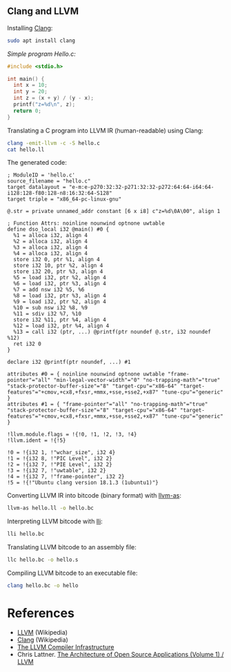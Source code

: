 Clang and LLVM
---

Installing [Clang](https://clang.llvm.org/):

```bash
sudo apt install clang
```

_Simple program Hello.c:_
```c
#include <stdio.h>

int main() {
  int x = 10;
  int y = 20;
  int z = (x + y) / (y - x);
  printf("z=%d\n", z);
  return 0;
}
```

Translating a C program into LLVM IR (human-readable) using Clang:
```bash
clang -emit-llvm -c -S hello.c
cat hello.ll
```

The generated code:
```
; ModuleID = 'hello.c'
source_filename = "hello.c"
target datalayout = "e-m:e-p270:32:32-p271:32:32-p272:64:64-i64:64-i128:128-f80:128-n8:16:32:64-S128"
target triple = "x86_64-pc-linux-gnu"

@.str = private unnamed_addr constant [6 x i8] c"z=%d\0A\00", align 1

; Function Attrs: noinline nounwind optnone uwtable
define dso_local i32 @main() #0 {
  %1 = alloca i32, align 4
  %2 = alloca i32, align 4
  %3 = alloca i32, align 4
  %4 = alloca i32, align 4
  store i32 0, ptr %1, align 4
  store i32 10, ptr %2, align 4
  store i32 20, ptr %3, align 4
  %5 = load i32, ptr %2, align 4
  %6 = load i32, ptr %3, align 4
  %7 = add nsw i32 %5, %6
  %8 = load i32, ptr %3, align 4
  %9 = load i32, ptr %2, align 4
  %10 = sub nsw i32 %8, %9
  %11 = sdiv i32 %7, %10
  store i32 %11, ptr %4, align 4
  %12 = load i32, ptr %4, align 4
  %13 = call i32 (ptr, ...) @printf(ptr noundef @.str, i32 noundef %12)
  ret i32 0
}

declare i32 @printf(ptr noundef, ...) #1

attributes #0 = { noinline nounwind optnone uwtable "frame-pointer"="all" "min-legal-vector-width"="0" "no-trapping-math"="true" "stack-protector-buffer-size"="8" "target-cpu"="x86-64" "target-features"="+cmov,+cx8,+fxsr,+mmx,+sse,+sse2,+x87" "tune-cpu"="generic" }
attributes #1 = { "frame-pointer"="all" "no-trapping-math"="true" "stack-protector-buffer-size"="8" "target-cpu"="x86-64" "target-features"="+cmov,+cx8,+fxsr,+mmx,+sse,+sse2,+x87" "tune-cpu"="generic" }

!llvm.module.flags = !{!0, !1, !2, !3, !4}
!llvm.ident = !{!5}

!0 = !{i32 1, !"wchar_size", i32 4}
!1 = !{i32 8, !"PIC Level", i32 2}
!2 = !{i32 7, !"PIE Level", i32 2}
!3 = !{i32 7, !"uwtable", i32 2}
!4 = !{i32 7, !"frame-pointer", i32 2}
!5 = !{!"Ubuntu clang version 18.1.3 (1ubuntu1)"}
```

Converting LLVM IR into bitcode (binary format) with [llvm-as](https://llvm.org/docs/CommandGuide/llvm-as.html):
```bash
llvm-as hello.ll -o hello.bc
```

Interpreting LLVM bitcode with [lli](https://llvm.org/docs/CommandGuide/lli.html):
```bash
lli hello.bc 
```

Translating LLVM bitcode to an assembly file:
```bash
llc hello.bc -o hello.s
```

Compiling LLVM bitcode to an executable file:
```bash
clang hello.bc -o hello
```

# References

* [LLVM](https://en.wikipedia.org/wiki/LLVM) (Wikipedia)
* [Clang](https://en.wikipedia.org/wiki/Clang) (Wikipedia)
* [The LLVM Compiler Infrastructure](https://llvm.org/)
* Chris Lattner. [The Architecture of Open Source Applications (Volume 1) / LLVM](https://aosabook.org/en/v1/llvm.html)
